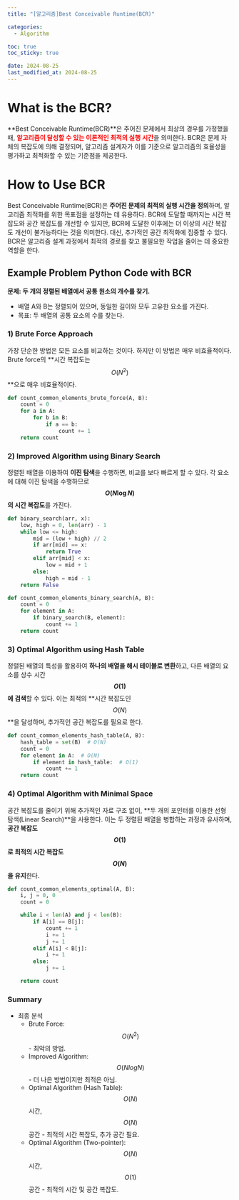 ```yaml
---
title: "[알고리즘]Best Conceivable Runtime(BCR)"

categories: 
  - Algorithm

toc: true
toc_sticky: true

date: 2024-08-25
last_modified_at: 2024-08-25 
---
```


# What is the BCR?
**Best Conceivable Runtime(BCR)**은 주어진 문제에서 최상의 경우를 가정했을 때, <span style="color:red">**알고리즘이 달성할 수 있는 이론적인 최적의 실행 시간**</span>을 의미한다. BCR은 문제 자체의 복잡도에 의해 결정되며, 알고리즘 설계자가 이를 기준으로 알고리즘의 효율성을 평가하고 최적화할 수 있는 기준점을 제공한다.

# How to Use BCR
Best Conceivable Runtime(BCR)은 **주어진 문제의 최적의 실행 시간을 정의**하며, 알고리즘 최적화를 위한 목표점을 설정하는 데 유용하다. BCR에 도달할 때까지는 시간 복잡도와 공간 복잡도를 개선할 수 있지만, BCR에 도달한 이후에는 더 이상의 시간 복잡도 개선이 불가능하다는 것을 의미한다. 대신, 추가적인 공간 최적화에 집중할 수 있다. BCR은 알고리즘 설계 과정에서 최적의 경로를 찾고 불필요한 작업을 줄이는 데 중요한 역할을 한다.

## Example Problem Python Code with BCR
**문제: 두 개의 정렬된 배열에서 공통 원소의 개수를 찾기.**  
- 배열 A와 B는 정렬되어 있으며, 동일한 길이와 모두 고유한 요소를 가진다.
- 목표: 두 배열의 공통 요소의 수를 찾는다.

### 1) Brute Force Approach
가장 단순한 방법은 모든 요소를 비교하는 것이다. 하지만 이 방법은 매우 비효율적이다. Brute force의 **시간 복잡도는 $$O(N^2)$$**으로 매우 비효율적이다.

```python
def count_common_elements_brute_force(A, B):
    count = 0
    for a in A:
        for b in B:
            if a == b:
                count += 1
    return count
```

### 2) Improved Algorithm using Binary Search
정렬된 배열을 이용하여 **이진 탐색**을 수행하면, 비교를 보다 빠르게 할 수 있다. 각 요소에 대해 이진 탐색을 수행하므로 **$$O(N \log N)$$의 시간 복잡도**를 가진다.

```python
def binary_search(arr, x):
    low, high = 0, len(arr) - 1
    while low <= high:
        mid = (low + high) // 2
        if arr[mid] == x:
            return True
        elif arr[mid] < x:
            low = mid + 1
        else:
            high = mid - 1
    return False

def count_common_elements_binary_search(A, B):
    count = 0
    for element in A:
        if binary_search(B, element):
            count += 1
    return count
```

### 3) Optimal Algorithm using Hash Table
정렬된 배열의 특성을 활용하여 **하나의 배열을 해시 테이블로 변환**하고, 다른 배열의 요소를 상수 시간 **$$O(1)$$에 검색**할 수 있다. 이는 최적의 **시간 복잡도인 $$O(N)$$**을 달성하며, 추가적인 공간 복잡도를 필요로 한다.

```python
def count_common_elements_hash_table(A, B):
    hash_table = set(B)  # O(N)
    count = 0
    for element in A:  # O(N)
        if element in hash_table:  # O(1)
            count += 1
    return count
```

### 4) Optimal Algorithm with Minimal Space
공간 복잡도를 줄이기 위해 추가적인 자료 구조 없이, **두 개의 포인터를 이용한 선형 탐색(Linear Search)**을 사용한다. 이는 두 정렬된 배열을 병합하는 과정과 유사하며, **공간 복잡도 $$O(1)$$로 최적의 시간 복잡도 $$O(N)$$을 유지**한다.

```python
def count_common_elements_optimal(A, B):
    i, j = 0, 0
    count = 0

    while i < len(A) and j < len(B):
        if A[i] == B[j]:
            count += 1
            i += 1
            j += 1
        elif A[i] < B[j]:
            i += 1
        else:
            j += 1

    return count
```

### Summary
- 최종 분석
  - Brute Force: $$O(N^2)$$ - 최악의 방법.
  - Improved Algorithm: $$O(N log N)$$ - 더 나은 방법이지만 최적은 아님.
  - Optimal Algorithm (Hash Table): $$O(N)$$ 시간, $$O(N)$$ 공간 - 최적의 시간 복잡도, 추가 공간 필요.
  - Optimal Algorithm (Two-pointer): $$O(N)$$ 시간, $$O(1)$$ 공간 - 최적의 시간 및 공간 복잡도.
